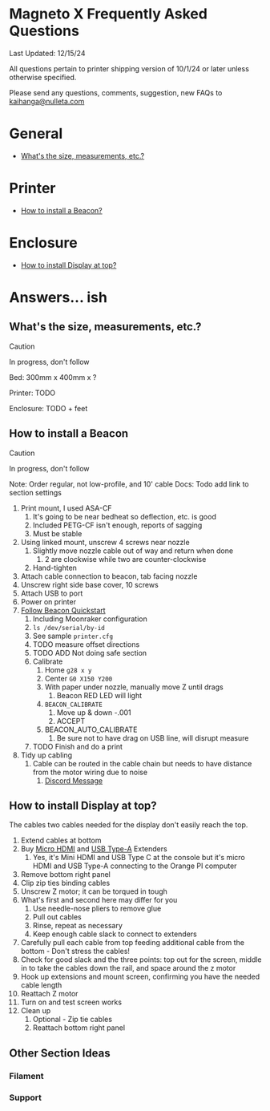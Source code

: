 # Magneto X Frequently Asked Questions

Last Updated: 12/15/24

All questions pertain to printer shipping version of 10/1/24 or later unless otherwise specified.

Please send any questions, comments, suggestion, new FAQs to kaihanga@nulleta.com

# General
- [What's the size, measurements, etc.?](#whats-the-size-measurements-etc)

# Printer
- [How to install a Beacon?](#how-to-install-a-beacon)

# Enclosure
- [How to install Display at top?](#how-to-install-display-at-top)

# Answers... ish
<a name="whats-the-size-measurements-etc"></a>
## What's the size, measurements, etc.?

> [!CAUTION]
> In progress, don't follow

Bed: 300mm x 400mm x ?

Printer: TODO

Enclosure: TODO + feet

<a name="how-to-install-a-beacon"></a>
## How to install a Beacon

> [!CAUTION]
> In progress, don't follow

Note: Order regular, not low-profile, and 10' cable
Docs: Todo add link to section settings

1. Print mount, I used ASA-CF
	1. It's going to be near bedheat so deflection, etc. is good
	2. Included PETG-CF isn't enough, reports of sagging
	3. Must be stable
2. Using linked mount, unscrew 4 screws near nozzle
	1. Slightly move nozzle cable out of way and return when done
		1. 2 are clockwise while two are counter-clockwise
	2. Hand-tighten
3. Attach cable connection to beacon, tab facing nozzle
4. Unscrew right side base cover, 10 screws
5. Attach USB to port
6. Power on printer
7. [Follow Beacon Quickstart](https://docs.beacon3d.com/quickstart/)
	1. Including Moonraker configuration
	2. `ls /dev/serial/by-id`
	3. See sample `printer.cfg`
	4. TODO measure offset directions
	5. TODO ADD Not doing safe section
	6. Calibrate
		1. Home `g28 x y`
		2. Center `G0 X150 Y200`
		3. With paper under nozzle, manually move Z until drags
			1. Beacon RED LED will light
		4. `BEACON_CALIBRATE`
			1. Move up & down -.001
			2. ACCEPT
		5. BEACON_AUTO_CALIBRATE
			1. Be sure not to have drag on USB line, will disrupt measure
	7. TODO Finish and do a print
8. Tidy up cabling
	1. Cable can be routed in the cable chain but needs to have distance from the motor wiring due to noise
		1. [Discord Message](https://discord.com/channels/641407187004030997/1046570329184669817/1317043210819731487)

<a name="how-to-install-display-at-top"></a>
## How to install Display at top?

The cables two cables needed for the display don't easily reach the top.

1. Extend cables at bottom
2. Buy [Micro HDMI](https://www.amazon.com/Cablecc-Micro-Female-Extension-Cable/dp/B00S6B8TCQ) and [USB Type-A](https://www.amazon.com/C2G-52119-USB-Extension-Cable/dp/B00CJG2ZYM) Extenders
	1. Yes, it's Mini HDMI and USB Type C at the console but it's micro HDMI and USB Type-A connecting to the Orange PI computer
3. Remove bottom right panel
4. Clip zip ties binding cables
5. Unscrew Z motor; it can be torqued in tough
6. What's first and second here may differ for you
	1. Use needle-nose pliers to remove glue
	2. Pull out cables
	3. Rinse, repeat as necessary
	4. Keep enough cable slack to connect to extenders
7. Carefully pull each cable from top feeding additional cable from the bottom - Don't stress the cables!
8. Check for good slack and the three points: top out for the screen, middle in to take the cables down the rail, and space around the z motor
9. Hook up extensions and mount screen, confirming you have the needed cable length 
10. Reattach Z motor
11. Turn on and test screen works
12. Clean up
	1. Optional - Zip tie cables
	2. Reattach bottom right panel

## Other Section Ideas 
### Filament
### Support
